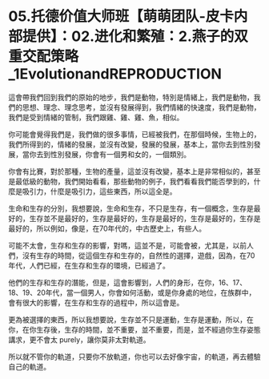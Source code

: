 # 05.托德价值大师班【萌萌团队-皮卡内部提供】：02.进化和繁殖：2.燕子的双重交配策略_1EvolutionandREPRODUCTION

這會帶我們回到我們的原始的地步，我們是動物，特別是情緒上，我們是動物，我們的思想、理念、理念思考，並沒有發展得到，我們情緒的快速度，我們是動物，我們是受到情緒的管制，我們跟雞、雞、雞、魚，相似。

你可能會覺得我們是，我們做的很多事情，已經被我們，在那個時候，生物上的，我們所得到的，情緒的發展，並沒有改變，發展的發展，基本上，當你去到性別發展，當你去到性別發展，你會有一個男和女的，一個類別。

你會有比賽，對於那種，生物的產量，這並沒有改變，基本上是非常相似的，甚至是最低級的動物，我們開始看看，那些動物的例子，我們看看我們能否學到的，什麼是吸引力，什麼是吸引力，這些東西，所以這全是。

生命和生存的分別，我想要說，生命和生存，不只是生存，有一個概念，生存是最好的，生存並不是最好的，生存是最好的，生存是最好的，生存是最好的，生存是最好的，所以例如，像是，在70年代的，中古歷史上，有些人。

可能不太會，生存和生存的影響，對嗎，這並不是，可能會被，尤其是，以前人們，沒有生存的時間，從這個生存和生存的，自然性的選擇，遊戲，因為，在70年代，人們已經，在生存和生存的環境，已經過了。

他們的生存和生存的潛能，但是，這會影響到，人們的身形，在你，16、17、18、19、20年代，當一個男人，你會如何活動，或是你身處的地位，在族群中，會有很大的影響，在生存和生存的過程中，所以這會是。

更為被選擇的東西，所以我想要說，生存並不只是運動，生存是運動，所以，在你，在你生存後，生存的時間，並不重要，並不重要，而是，並不經過你生存姿態講求，更不會太 purely，讓你莫非太對軌道。

所以就不管你的軌道，只要你不放軌道，你也可以去好像宇宙，的軌道，再去體驗自己的軌道。